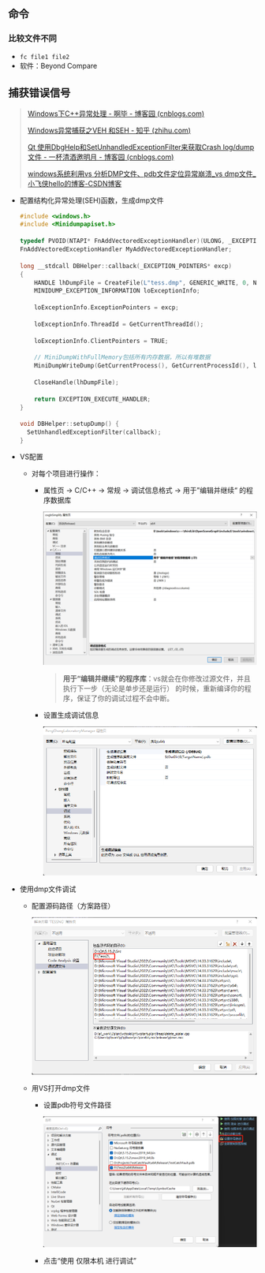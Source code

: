 ## 命令

### 比较文件不同

- `fc file1 file2`
- 软件：Beyond Compare

## 捕获错误信号

> [Windows下C++异常处理 - 啊毕 - 博客园 (cnblogs.com)](https://www.cnblogs.com/biyaxiong/archive/2013/03/28/2986777.html)
>
> [Windows异常捕获之VEH 和SEH - 知乎 (zhihu.com)](https://zhuanlan.zhihu.com/p/349519553)
>
> [Qt 使用DbgHelp和SetUnhandledExceptionFilter来获取Crash log/dump文件 - 一杯清酒邀明月 - 博客园 (cnblogs.com)](https://www.cnblogs.com/ybqjymy/p/13049295.html)
>
> [ windows系统利用vs 分析DMP文件、pdb文件定位异常崩溃_vs dmp文件_小飞侠hello的博客-CSDN博客](https://blog.csdn.net/baidu_16370559/article/details/121100979)

- 配置结构化异常处理(SEH)函数，生成dmp文件

  ```cpp
  #include <windows.h>
  #include <Minidumpapiset.h>
  
  typedef PVOID(NTAPI* FnAddVectoredExceptionHandler)(ULONG, _EXCEPTION_POINTERS*);
  FnAddVectoredExceptionHandler MyAddVectoredExceptionHandler;
  
  long __stdcall DBHelper::callback(_EXCEPTION_POINTERS* excp)
  {
      HANDLE lhDumpFile = CreateFile(L"tess.dmp", GENERIC_WRITE, 0, NULL, CREATE_ALWAYS, FILE_ATTRIBUTE_NORMAL, NULL);
      MINIDUMP_EXCEPTION_INFORMATION loExceptionInfo;
  
      loExceptionInfo.ExceptionPointers = excp;
  
      loExceptionInfo.ThreadId = GetCurrentThreadId();
  
      loExceptionInfo.ClientPointers = TRUE;
  
      // MiniDumpWithFullMemory包括所有内存数据，所以有堆数据
      MiniDumpWriteDump(GetCurrentProcess(), GetCurrentProcessId(), lhDumpFile, MiniDumpWithFullMemory, &loExceptionInfo, NULL, NULL);
  
      CloseHandle(lhDumpFile);
  
      return EXCEPTION_EXECUTE_HANDLER;
  }
  
  void DBHelper::setupDump() {
  	SetUnhandledExceptionFilter(callback);
  }
  ```

- VS配置

  - 对每个项目进行操作：

    - 属性页 -> C/C++ -> 常规 -> 调试信息格式 -> 用于”编辑并继续“ 的程序数据库

      ![img](./assets/1311080-20220809104809156-855095372.png)

      > **用于“编辑并继续”的程序库**：vs就会在你修改过源文件，并且执行下一步（无论是单步还是运行） 的时候，重新编译你的程序，保证了你的调试过程不会中断。

    - 设置生成调试信息

      ![1678268717051](./assets/1678268717051.png)

- 使用dmp文件调试

  - 配置源码路径（方案路径）

    ![1678268765580](./assets/1678268765580.png)

  - 用VS打开dmp文件

    - 设置pdb符号文件路径

      ![1678269012940](./assets/1678269012940.png)

    - 点击“使用 仅限本机 进行调试”